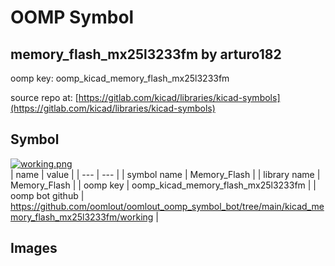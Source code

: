 # OOMP Symbol  
## memory_flash_mx25l3233fm  by arturo182  
  
oomp key: oomp_kicad_memory_flash_mx25l3233fm  
  
source repo at: [https://gitlab.com/kicad/libraries/kicad-symbols](https://gitlab.com/kicad/libraries/kicad-symbols)  
## Symbol  
  
[![working.png](working_600.png)](working.png)  
| name | value | 
| --- | --- | 
| symbol name | Memory_Flash | 
| library name | Memory_Flash | 
| oomp key | oomp_kicad_memory_flash_mx25l3233fm | 
| oomp bot github | https://github.com/oomlout/oomlout_oomp_symbol_bot/tree/main/kicad_memory_flash_mx25l3233fm/working | 
## Images  

